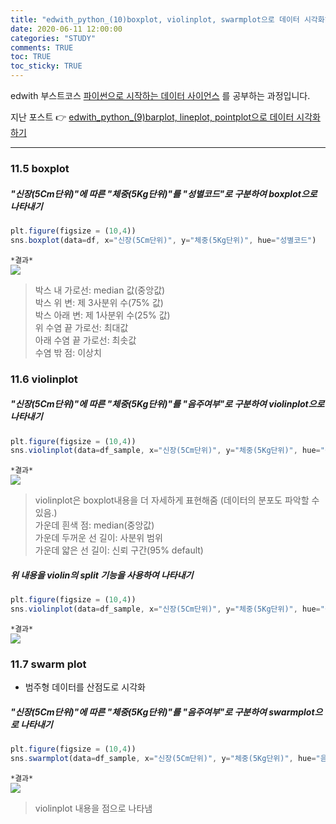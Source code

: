 ```yaml
---
title: "edwith_python_(10)boxplot, violinplot, swarmplot으로 데이터 시각화하기"
date: 2020-06-11 12:00:00
categories: "STUDY"
comments: TRUE
toc: TRUE
toc_sticky: TRUE
---
```


edwith 부스트코스 [파이썬으로 시작하는 데이터 사이언스](https://www.edwith.org/boostcourse-ds-510/joinLectures/28137) 를 공부하는 과정입니다.    
  
지난 포스트 :point_right: [edwith_python_(9)barplot, lineplot, pointplot으로 데이터 시각화하기](https://masunii.github.io/study/edwith_%EA%B1%B4%EA%B0%95%EB%8D%B0%EC%9D%B4%ED%84%B0(4)/)  

--------------------------------------------------------

### 11.5 boxplot  

##### "신장(5Cm단위)"에 따른 "체중(5Kg단위)"를 "성별코드"로 구분하여 boxplot으로 나타내기
```javascript
plt.figure(figsize = (10,4))
sns.boxplot(data=df, x="신장(5Cm단위)", y="체중(5Kg단위)", hue="성별코드")
```

`*결과*`  
<img src = "https://user-images.githubusercontent.com/50826051/84360872-c0579280-ac05-11ea-8d7d-5cce094ea3d7.png">  


> 박스 내 가로선: median 값(중앙값)  
박스 위 변: 제 3사분위 수(75% 값)  
박스 아래 변: 제 1사분위 수(25% 값)  
위 수염 끝 가로선: 최대값  
아래 수염 끝 가로선: 최솟값  
수염 밖 점: 이상치  

### 11.6 violinplot
##### "신장(5Cm단위)"에 따른 "체중(5Kg단위)"를 "음주여부"로 구분하여 violinplot으로 나타내기
```javascript
plt.figure(figsize = (10,4))
sns.violinplot(data=df_sample, x="신장(5Cm단위)", y="체중(5Kg단위)", hue="성별코드")
```
`*결과*`  
<img src = "https://user-images.githubusercontent.com/50826051/84360956-e54c0580-ac05-11ea-9e50-6ea55b82e157.png">  

> violinplot은 boxplot내용을 더 자세하게 표현해줌 (데이터의 분포도 파악할 수 있음.)  
가운데 흰색 점: median(중앙값)  
가운데 두꺼운 선 길이: 사분위 범위  
가운데 얇은 선 길이: 신뢰 구간(95% default)  

##### 위 내용을 violin의 split 기능을 사용하여 나타내기
```javascript
plt.figure(figsize = (10,4))
sns.violinplot(data=df_sample, x="신장(5Cm단위)", y="체중(5Kg단위)", hue="성별코드", split=True)
```

`*결과*`  
<img src = "https://user-images.githubusercontent.com/50826051/84361115-217f6600-ac06-11ea-9001-05cd58299b63.png">  

### 11.7 swarm plot  
* 범주형 데이터를 산점도로 시각화   

##### "신장(5Cm단위)"에 따른 "체중(5Kg단위)"를 "음주여부"로 구분하여 swarmplot으로 나타내기  
```javascript
plt.figure(figsize = (10,4))
sns.swarmplot(data=df_sample, x="신장(5Cm단위)", y="체중(5Kg단위)", hue="음주여부")
```  

`*결과*`  
<img src = "https://user-images.githubusercontent.com/50826051/84361216-4a9ff680-ac06-11ea-9179-de7ac840638d.png">  
> violinplot 내용을 점으로 나타냄  





